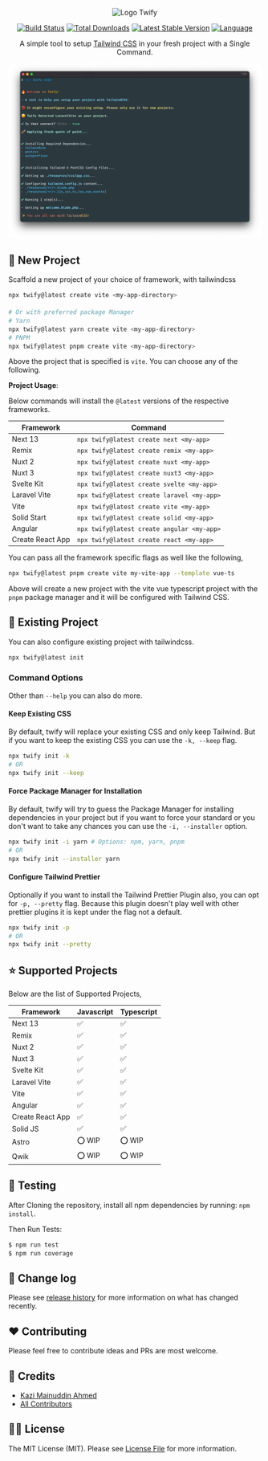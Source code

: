 <p align="center">
  <img src="https://user-images.githubusercontent.com/13273787/178304155-23c2e2bd-4540-4b0a-bd51-cef236079bc9.jpg" alt="Logo Twify" />
</p>

<p align="center">
  <a href="https://github.com/tzsk/twify/actions"><img src="https://img.shields.io/github/actions/workflow/status/tzsk/twify/test.yaml?branch=main&logo=github&style=for-the-badge" alt="Build Status"></a>
  <a href="https://www.npmjs.com/package/twify"><img src="https://img.shields.io/npm/dt/twify?logo=npm&style=for-the-badge" alt="Total Downloads"></a>
  <a href="https://www.npmjs.com/package/twify"><img src="https://img.shields.io/npm/v/twify?logo=npm&style=for-the-badge" alt="Latest Stable Version"></a>
  <a href="https://github.com/tzsk/twify"><img src="https://img.shields.io/github/languages/top/tzsk/twify?logo=typescript&style=for-the-badge" alt="Language"></a>
</p>
<p align="center">
  A simple tool to setup <a href="https://tailwindcss.com/">Tailwind CSS</a> in your fresh project with a Single Command.
</p>

![Twify](./assets/twify.png)

## :rocket: New Project

Scaffold a new project of your choice of framework, with tailwindcss

```sh
npx twify@latest create vite <my-app-directory>

# Or with preferred package Manager
# Yarn
npx twify@latest yarn create vite <my-app-directory>
# PNPM
npx twify@latest pnpm create vite <my-app-directory>
```

Above the project that is specified is `vite`. You can choose any of the following.

**Project Usage**:

Below commands will install the `@latest` versions of the respective frameworks.

| **Framework**    | **Command**                                |
| ---------------- | ------------------------------------------ |
| Next 13          | `npx twify@latest create next <my-app>`    |
| Remix            | `npx twify@latest create remix <my-app>`   |
| Nuxt 2           | `npx twify@latest create nuxt <my-app>`    |
| Nuxt 3           | `npx twify@latest create nuxt3 <my-app>`   |
| Svelte Kit       | `npx twify@latest create svelte <my-app>`  |
| Laravel Vite     | `npx twify@latest create laravel <my-app>` |
| Vite             | `npx twify@latest create vite <my-app>`    |
| Solid Start      | `npx twify@latest create solid <my-app>`   |
| Angular          | `npx twify@latest create angular <my-app>` |
| Create React App | `npx twify@latest create react <my-app>`   |

You can pass all the framework specific flags as well like the following,

```sh
npx twify@latest pnpm create vite my-vite-app --template vue-ts
```

Above will create a new project with the vite vue typescript project with the `pnpm` package manager and it will be configured with Tailwind CSS.

## :gift: Existing Project

You can also configure existing project with tailwindcss.

```sh
npx twify@latest init
```

### Command Options

Other than `--help` you can also do more.

#### Keep Existing CSS

By default, twify will replace your existing CSS and only keep Tailwind. But if you want to keep the existing CSS you can use the `-k, --keep` flag.

```sh
npx twify init -k
# OR
npx twify init --keep
```

#### Force Package Manager for Installation

By default, twify will try to guess the Package Manager for installing dependencies in your project but if you want to force your standard or you don't want to take any chances you can use the `-i, --installer` option.

```sh
npx twify init -i yarn # Options: npm, yarn, pnpm
# OR
npx twify init --installer yarn
```

#### Configure Tailwind Prettier

Optionally if you want to install the Tailwind Prettier Plugin also, you can opt for `-p, --pretty` flag. Because this plugin doesn't play well with other prettier plugins it is kept under the flag not a default.

```sh
npx twify init -p
# OR
npx twify init --pretty
```

## :star: Supported Projects

Below are the list of Supported Projects,

| **Framework**    | **Javascript**     | **Typescript**     |
| ---------------- | ------------------ | ------------------ |
| Next 13          | :white_check_mark: | :white_check_mark: |
| Remix            | :white_check_mark: | :white_check_mark: |
| Nuxt 2           | :white_check_mark: | :white_check_mark: |
| Nuxt 3           | :white_check_mark: | :white_check_mark: |
| Svelte Kit       | :white_check_mark: | :white_check_mark: |
| Laravel Vite     | :white_check_mark: | :white_check_mark: |
| Vite             | :white_check_mark: | :white_check_mark: |
| Angular          | :white_check_mark: | :white_check_mark: |
| Create React App | :white_check_mark: | :white_check_mark: |
| Solid JS         | :white_check_mark: | :white_check_mark: |
| Astro            | :o: WIP            | :o: WIP            |
| Qwik             | :o: WIP            | :o: WIP            |

## :microscope: Testing

After Cloning the repository, install all npm dependencies by running: `npm install`.

Then Run Tests:

```bash
$ npm run test
$ npm run coverage
```

## :date: Change log

Please see [release history][link-releases] for more information on what has changed recently.

## :heart: Contributing

Please feel free to contribute ideas and PRs are most welcome.

## :crown: Credits

- [Kazi Mainuddin Ahmed][link-author]
- [All Contributors][link-contributors]

## :policeman: License

The MIT License (MIT). Please see [License File](LICENSE.md) for more information.

[link-author]: https://github.com/tzsk
[link-contributors]: ../../contributors
[link-releases]: ../../releases
